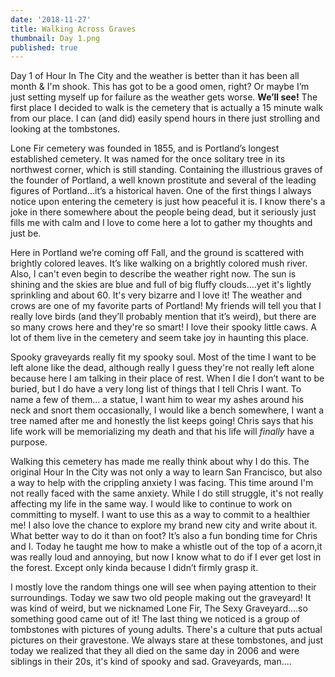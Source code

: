 ```yaml
---
date: '2018-11-27'
title: Walking Across Graves
thumbnail: Day 1.png
published: true
---
```

Day 1 of Hour In The City and the weather is better than it has been all month & I'm shook. This has got to be a good omen, right? Or maybe I’m just setting myself up for failure as the weather gets worse. **We’ll see!** The first place I decided to walk is the cemetery that is actually a 15 minute walk from our place. I can (and did) easily spend hours in there just strolling and looking at the tombstones.

Lone Fir cemetery was founded in 1855, and is Portland’s longest established cemetery. It was named for the once solitary tree in its northwest corner, which is still standing. Containing the illustrious graves of the founder of Portland, a well known prostitute and several of the leading figures of Portland...it’s a historical haven. One of the first things I always notice upon entering the cemetery is just how peaceful it is. I know there's a joke in there somewhere about the people being dead, but it seriously just fills me with calm and I love to come here a lot to gather my thoughts and just be. 

Here in Portland we’re coming off Fall, and the ground is scattered with brightly colored leaves. It’s like walking on a brightly colored mush river. Also, I can't even begin to describe the weather right now. The sun is shining and the skies are blue and full of big fluffy clouds….yet it's lightly sprinkling and about 60. It's very bizarre and I love it! The weather and crows are one of my favorite parts of Portland! My friends will tell you that I really love birds (and they’ll probably mention that it’s weird), but there are so many crows here and they're so smart! I love their spooky little caws. A lot of them live in the cemetery and seem take joy in haunting this place. 

Spooky graveyards really fit my spooky soul. Most of the time I want to be left alone like the dead, although really I guess they're not really left alone because here I am talking in their place of rest. When I die I don’t want to be buried, but I do have a very long list of things that I tell Chris I want. To name a few of them... a statue, I want him to wear my ashes around his neck and snort them occasionally, I would like a bench somewhere, I want a tree named after me and honestly the list keeps going!  Chris says that his life work will be memorializing my death and that his life will *finally* have a purpose.

 Walking this cemetery has made me really think about why I do this. The original Hour In the City was not only a way to learn San Francisco, but also a way to help with the crippling anxiety I was facing. This time around I'm not really faced with the same anxiety. While I do still struggle, it's not really affecting my life in the same way. I would like to continue to work on committing to myself. I want to use this as a way to commit to a healthier me! I also love the chance to explore my brand new city and write about it.  What better way to do it than on foot? It’s also a fun bonding time for Chris and I. Today he taught me how to make a whistle out of the top of a acorn,it was really loud and annoying, but now I know what to do if I ever get lost in the forest. Except only kinda because I didn’t firmly grasp it.  

I mostly love the random things one will see when paying attention to their surroundings. Today we saw two old people making out the graveyard!  It was kind of weird, but we nicknamed Lone Fir, The Sexy Graveyard….so something good came out of it! The last thing we noticed is a group of tombstones with pictures of young adults. There's a culture that puts actual pictures on their gravestone. We always stare at these tombstones, and just today we realized that they all died on the same day in 2006 and were siblings in their 20s, it's kind of spooky and sad.  Graveyards, man....

